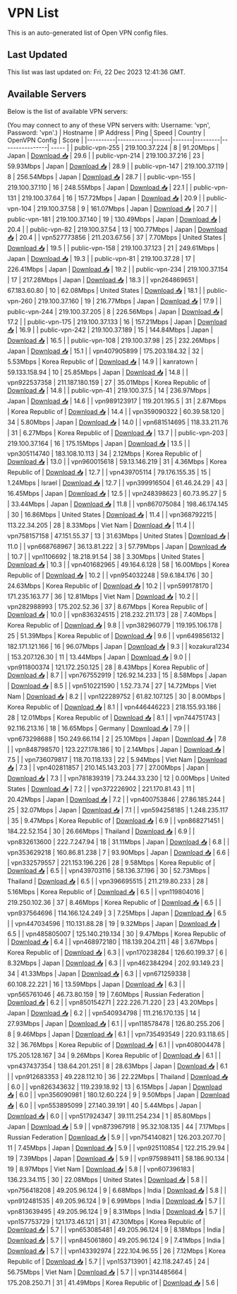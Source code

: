 # VPN List

This is an auto-generated list of Open VPN config files.

## Last Updated

This list was last updated on: Fri, 22 Dec 2023 12:41:36 GMT.

## Available Servers

Below is the list of available VPN servers:

(You may connect to any of these VPN servers with: Username: 'vpn', Password: 'vpn'.)
| Hostname | IP Address | Ping | Speed | Country | OpenVPN Config | Score |
|----------|------------|------|-------|---------|----------------| ----- |
| public-vpn-255 | 219.100.37.224 | 8 | 91.20Mbps | Japan | [Download 📥](./configs/server_0_JP.ovpn) | 29.6 |
| public-vpn-214 | 219.100.37.216 | 23 | 59.93Mbps | Japan | [Download 📥](./configs/server_1_JP.ovpn) | 28.9 |
| public-vpn-147 | 219.100.37.119 | 8 | 256.54Mbps | Japan | [Download 📥](./configs/server_2_JP.ovpn) | 28.7 |
| public-vpn-155 | 219.100.37.110 | 16 | 248.55Mbps | Japan | [Download 📥](./configs/server_3_JP.ovpn) | 22.1 |
| public-vpn-131 | 219.100.37.64 | 16 | 157.72Mbps | Japan | [Download 📥](./configs/server_4_JP.ovpn) | 20.9 |
| public-vpn-104 | 219.100.37.58 | 9 | 161.07Mbps | Japan | [Download 📥](./configs/server_5_JP.ovpn) | 20.7 |
| public-vpn-181 | 219.100.37.140 | 19 | 130.49Mbps | Japan | [Download 📥](./configs/server_6_JP.ovpn) | 20.4 |
| public-vpn-82 | 219.100.37.54 | 13 | 100.77Mbps | Japan | [Download 📥](./configs/server_7_JP.ovpn) | 20.4 |
| vpn527773856 | 211.203.67.56 | 37 | 7.70Mbps | United States | [Download 📥](./configs/server_8_US.ovpn) | 19.5 |
| public-vpn-158 | 219.100.37.123 | 21 | 249.61Mbps | Japan | [Download 📥](./configs/server_9_JP.ovpn) | 19.3 |
| public-vpn-81 | 219.100.37.28 | 17 | 226.41Mbps | Japan | [Download 📥](./configs/server_10_JP.ovpn) | 19.2 |
| public-vpn-234 | 219.100.37.154 | 17 | 217.28Mbps | Japan | [Download 📥](./configs/server_11_JP.ovpn) | 18.3 |
| vpn264869651 | 67.183.60.80 | 10 | 62.08Mbps | United States | [Download 📥](./configs/server_12_US.ovpn) | 18.1 |
| public-vpn-260 | 219.100.37.160 | 19 | 216.77Mbps | Japan | [Download 📥](./configs/server_13_JP.ovpn) | 17.9 |
| public-vpn-244 | 219.100.37.205 | 8 | 226.56Mbps | Japan | [Download 📥](./configs/server_14_JP.ovpn) | 17.2 |
| public-vpn-175 | 219.100.37.133 | 16 | 157.21Mbps | Japan | [Download 📥](./configs/server_15_JP.ovpn) | 16.9 |
| public-vpn-242 | 219.100.37.189 | 15 | 144.84Mbps | Japan | [Download 📥](./configs/server_16_JP.ovpn) | 16.5 |
| public-vpn-108 | 219.100.37.98 | 25 | 232.26Mbps | Japan | [Download 📥](./configs/server_17_JP.ovpn) | 15.1 |
| vpn407905899 | 175.203.184.32 | 32 | 5.53Mbps | Korea Republic of | [Download 📥](./configs/server_18_KR.ovpn) | 14.9 |
| kanratown | 59.133.158.94 | 10 | 25.85Mbps | Japan | [Download 📥](./configs/server_19_JP.ovpn) | 14.8 |
| vpn922537358 | 211.187.180.159 | 27 | 35.01Mbps | Korea Republic of | [Download 📥](./configs/server_20_KR.ovpn) | 14.8 |
| public-vpn-41 | 219.100.37.5 | 14 | 236.97Mbps | Japan | [Download 📥](./configs/server_21_JP.ovpn) | 14.6 |
| vpn989123917 | 119.201.195.5 | 31 | 2.87Mbps | Korea Republic of | [Download 📥](./configs/server_22_KR.ovpn) | 14.4 |
| vpn359090322 | 60.39.58.120 | 34 | 5.80Mbps | Japan | [Download 📥](./configs/server_23_JP.ovpn) | 14.0 |
| vpn681514695 | 118.33.211.76 | 31 | 6.27Mbps | Korea Republic of | [Download 📥](./configs/server_24_KR.ovpn) | 13.7 |
| public-vpn-203 | 219.100.37.164 | 16 | 175.15Mbps | Japan | [Download 📥](./configs/server_25_JP.ovpn) | 13.5 |
| vpn305114740 | 183.108.10.113 | 34 | 2.12Mbps | Korea Republic of | [Download 📥](./configs/server_26_KR.ovpn) | 13.0 |
| vpn960015618 | 59.13.146.219 | 31 | 4.36Mbps | Korea Republic of | [Download 📥](./configs/server_27_KR.ovpn) | 12.7 |
| vpn439705114 | 79.176.155.35 | 15 | 1.24Mbps | Israel | [Download 📥](./configs/server_28_IL.ovpn) | 12.7 |
| vpn399916504 | 61.46.24.29 | 43 | 16.45Mbps | Japan | [Download 📥](./configs/server_29_JP.ovpn) | 12.5 |
| vpn248398623 | 60.73.95.27 | 5 | 33.44Mbps | Japan | [Download 📥](./configs/server_30_JP.ovpn) | 11.8 |
| vpn867075084 | 198.46.174.145 | 30 | 16.86Mbps | United States | [Download 📥](./configs/server_31_US.ovpn) | 11.4 |
| vpn368792215 | 113.22.34.205 | 28 | 8.33Mbps | Viet Nam | [Download 📥](./configs/server_32_VN.ovpn) | 11.4 |
| vpn758157158 | 47.151.55.37 | 13 | 31.63Mbps | United States | [Download 📥](./configs/server_33_US.ovpn) | 11.0 |
| vpn668768967 | 36.13.81.222 | 3 | 57.79Mbps | Japan | [Download 📥](./configs/server_34_JP.ovpn) | 10.7 |
| vpn1106692 | 18.218.91.54 | 38 | 3.30Mbps | United States | [Download 📥](./configs/server_35_US.ovpn) | 10.3 |
| vpn401682965 | 49.164.6.128 | 58 | 16.00Mbps | Korea Republic of | [Download 📥](./configs/server_36_KR.ovpn) | 10.2 |
| vpn954032248 | 59.6.184.176 | 30 | 24.63Mbps | Korea Republic of | [Download 📥](./configs/server_37_KR.ovpn) | 10.2 |
| vpn599178170 | 171.235.163.77 | 36 | 12.81Mbps | Viet Nam | [Download 📥](./configs/server_38_VN.ovpn) | 10.2 |
| vpn282988993 | 175.202.52.36 | 37 | 8.67Mbps | Korea Republic of | [Download 📥](./configs/server_39_KR.ovpn) | 10.0 |
| vpn836324515 | 218.232.211.173 | 28 | 7.40Mbps | Korea Republic of | [Download 📥](./configs/server_40_KR.ovpn) | 9.8 |
| vpn382960779 | 119.195.106.178 | 25 | 51.39Mbps | Korea Republic of | [Download 📥](./configs/server_41_KR.ovpn) | 9.6 |
| vpn649856132 | 182.171.121.166 | 16 | 96.07Mbps | Japan | [Download 📥](./configs/server_42_JP.ovpn) | 9.3 |
| kozakura1234 | 153.207.126.30 | 11 | 13.44Mbps | Japan | [Download 📥](./configs/server_43_JP.ovpn) | 9.0 |
| vpn911800374 | 121.172.250.125 | 28 | 8.43Mbps | Korea Republic of | [Download 📥](./configs/server_44_KR.ovpn) | 8.7 |
| vpn767552919 | 126.92.14.233 | 15 | 8.58Mbps | Japan | [Download 📥](./configs/server_45_JP.ovpn) | 8.5 |
| vpn510221590 | 1.52.73.74 | 27 | 14.72Mbps | Viet Nam | [Download 📥](./configs/server_46_VN.ovpn) | 8.2 |
| vpn122289752 | 61.82.107.125 | 30 | 8.00Mbps | Korea Republic of | [Download 📥](./configs/server_47_KR.ovpn) | 8.1 |
| vpn446446223 | 218.155.93.186 | 28 | 12.01Mbps | Korea Republic of | [Download 📥](./configs/server_48_KR.ovpn) | 8.1 |
| vpn744751743 | 92.116.213.16 | 18 | 16.65Mbps | Germany | [Download 📥](./configs/server_49_DE.ovpn) | 7.9 |
| vpn673298688 | 150.249.66.114 | 2 | 25.10Mbps | Japan | [Download 📥](./configs/server_50_JP.ovpn) | 7.8 |
| vpn848798570 | 123.227.178.186 | 10 | 2.14Mbps | Japan | [Download 📥](./configs/server_51_JP.ovpn) | 7.5 |
| vpn736079817 | 118.70.118.133 | 22 | 5.94Mbps | Viet Nam | [Download 📥](./configs/server_52_VN.ovpn) | 7.3 |
| vpn402811857 | 210.145.143.203 | 77 | 27.00Mbps | Japan | [Download 📥](./configs/server_53_JP.ovpn) | 7.3 |
| vpn781839319 | 73.244.33.230 | 12 | 0.00Mbps | United States | [Download 📥](./configs/server_54_US.ovpn) | 7.2 |
| vpn372226902 | 221.170.81.43 | 11 | 20.42Mbps | Japan | [Download 📥](./configs/server_55_JP.ovpn) | 7.2 |
| vpn400753846 | 27.86.185.244 | 25 | 32.07Mbps | Japan | [Download 📥](./configs/server_56_JP.ovpn) | 7.1 |
| vpn594258185 | 1.248.235.117 | 35 | 9.47Mbps | Korea Republic of | [Download 📥](./configs/server_57_KR.ovpn) | 6.9 |
| vpn868271451 | 184.22.52.154 | 30 | 26.66Mbps | Thailand | [Download 📥](./configs/server_58_TH.ovpn) | 6.9 |
| vpn832613600 | 222.7.247.94 | 18 | 31.11Mbps | Japan | [Download 📥](./configs/server_59_JP.ovpn) | 6.8 |
| vpn353629218 | 160.86.81.238 | 7 | 93.90Mbps | Japan | [Download 📥](./configs/server_60_JP.ovpn) | 6.6 |
| vpn332579557 | 221.153.196.226 | 28 | 9.58Mbps | Korea Republic of | [Download 📥](./configs/server_61_KR.ovpn) | 6.5 |
| vpn439703116 | 58.136.37.196 | 30 | 52.73Mbps | Thailand | [Download 📥](./configs/server_62_TH.ovpn) | 6.5 |
| vpn396695515 | 211.219.80.233 | 28 | 5.16Mbps | Korea Republic of | [Download 📥](./configs/server_63_KR.ovpn) | 6.5 |
| vpn119804016 | 219.250.102.36 | 37 | 8.46Mbps | Korea Republic of | [Download 📥](./configs/server_64_KR.ovpn) | 6.5 |
| vpn937564696 | 114.166.124.249 | 3 | 7.25Mbps | Japan | [Download 📥](./configs/server_65_JP.ovpn) | 6.5 |
| vpn447034596 | 110.131.88.28 | 19 | 9.32Mbps | Japan | [Download 📥](./configs/server_66_JP.ovpn) | 6.5 |
| vpn485805007 | 125.140.219.134 | 30 | 9.47Mbps | Korea Republic of | [Download 📥](./configs/server_67_KR.ovpn) | 6.4 |
| vpn468972180 | 118.139.204.211 | 48 | 3.67Mbps | Korea Republic of | [Download 📥](./configs/server_68_KR.ovpn) | 6.3 |
| vpn170238284 | 126.60.199.37 | 6 | 8.32Mbps | Japan | [Download 📥](./configs/server_69_JP.ovpn) | 6.3 |
| vpn462384294 | 202.93.149.23 | 34 | 41.33Mbps | Japan | [Download 📥](./configs/server_70_JP.ovpn) | 6.3 |
| vpn671259338 | 60.108.22.221 | 16 | 13.59Mbps | Japan | [Download 📥](./configs/server_71_JP.ovpn) | 6.3 |
| vpn565761046 | 46.73.80.159 | 19 | 7.60Mbps | Russian Federation | [Download 📥](./configs/server_72_RU.ovpn) | 6.2 |
| vpn850154271 | 222.226.71.220 | 23 | 43.20Mbps | Japan | [Download 📥](./configs/server_73_JP.ovpn) | 6.2 |
| vpn540934798 | 111.216.170.135 | 14 | 27.93Mbps | Japan | [Download 📥](./configs/server_74_JP.ovpn) | 6.1 |
| vpn118578478 | 126.80.255.206 | 8 | 9.46Mbps | Japan | [Download 📥](./configs/server_75_JP.ovpn) | 6.1 |
| vpn735493549 | 220.93.118.65 | 32 | 36.76Mbps | Korea Republic of | [Download 📥](./configs/server_76_KR.ovpn) | 6.1 |
| vpn408004478 | 175.205.128.167 | 34 | 9.26Mbps | Korea Republic of | [Download 📥](./configs/server_77_KR.ovpn) | 6.1 |
| vpn437437354 | 138.64.201.251 | 8 | 28.63Mbps | Japan | [Download 📥](./configs/server_78_JP.ovpn) | 6.1 |
| vpn912683353 | 49.228.112.10 | 36 | 22.22Mbps | Thailand | [Download 📥](./configs/server_79_TH.ovpn) | 6.0 |
| vpn826343632 | 119.239.18.92 | 13 | 6.15Mbps | Japan | [Download 📥](./configs/server_80_JP.ovpn) | 6.0 |
| vpn356090981 | 180.12.60.224 | 9 | 9.50Mbps | Japan | [Download 📥](./configs/server_81_JP.ovpn) | 6.0 |
| vpn553895099 | 27.140.39.191 | 40 | 5.44Mbps | Japan | [Download 📥](./configs/server_82_JP.ovpn) | 6.0 |
| vpn517924347 | 39.111.254.234 | 1 | 85.80Mbps | Japan | [Download 📥](./configs/server_83_JP.ovpn) | 5.9 |
| vpn873967918 | 95.32.108.135 | 44 | 7.17Mbps | Russian Federation | [Download 📥](./configs/server_84_RU.ovpn) | 5.9 |
| vpn754140821 | 126.203.207.70 | 11 | 7.45Mbps | Japan | [Download 📥](./configs/server_85_JP.ovpn) | 5.9 |
| vpn925110854 | 122.215.29.94 | 19 | 7.39Mbps | Japan | [Download 📥](./configs/server_86_JP.ovpn) | 5.9 |
| vpn975989411 | 58.186.90.134 | 19 | 8.97Mbps | Viet Nam | [Download 📥](./configs/server_87_VN.ovpn) | 5.8 |
| vpn607396183 | 136.23.34.115 | 30 | 22.08Mbps | United States | [Download 📥](./configs/server_88_US.ovpn) | 5.8 |
| vpn756418208 | 49.205.96.124 | 9 | 6.68Mbps | India | [Download 📥](./configs/server_89_IN.ovpn) | 5.8 |
| vpn912481535 | 49.205.96.124 | 9 | 6.99Mbps | India | [Download 📥](./configs/server_90_IN.ovpn) | 5.7 |
| vpn813639495 | 49.205.96.124 | 9 | 8.31Mbps | India | [Download 📥](./configs/server_91_IN.ovpn) | 5.7 |
| vpn157753729 | 121.173.46.121 | 31 | 47.30Mbps | Korea Republic of | [Download 📥](./configs/server_92_KR.ovpn) | 5.7 |
| vpn653085481 | 49.205.96.124 | 9 | 8.18Mbps | India | [Download 📥](./configs/server_93_IN.ovpn) | 5.7 |
| vpn845061860 | 49.205.96.124 | 9 | 7.41Mbps | India | [Download 📥](./configs/server_94_IN.ovpn) | 5.7 |
| vpn143392974 | 222.104.96.55 | 26 | 7.12Mbps | Korea Republic of | [Download 📥](./configs/server_95_KR.ovpn) | 5.7 |
| vpn153713901 | 42.118.247.45 | 24 | 56.75Mbps | Viet Nam | [Download 📥](./configs/server_96_VN.ovpn) | 5.7 |
| vpn314485664 | 175.208.250.71 | 31 | 41.49Mbps | Korea Republic of | [Download 📥](./configs/server_97_KR.ovpn) | 5.6 |
